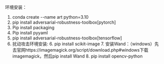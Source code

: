 环境安装：
1. conda create --name art python=3.10
1. pip install adversarial-robustness-toolbox[pytorch]
2. Pip install packaging
3. Pip install pyyaml
4. pip install adversarial-robustness-toolbox[tensorflow]
5. 扰动攻击环境安装:
   6. pip install scikit-image
   7. 安装Wand：（windows）先去官网https://imagemagick.org/script/download.php#windows下载imagemagick，然后pip install Wand
   8. pip install opencv-python

